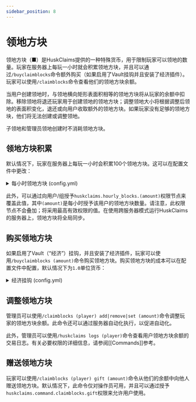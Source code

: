 ```yaml
---
sidebar_position: 8
---
```


# 领地方块

领地方块（■）是HuskClaims提供的一种特殊货币，用于限制玩家可以领地的数量。玩家在服务器上每玩一小时就会积累领地方块，并且可以通过`/buyclaimblocks`命令额外购买（如果启用了Vault挂钩并且安装了经济插件）。玩家可以使用`/claimblocks`命令查看他们的领地方块余额。

当用户创建领地时，与领地横向矩形表面积相等的领地方块将从玩家的余额中扣除。移除领地将退还玩家用于创建领地的领地方块；调整领地大小将根据调整后领地的表面积变化，退还或向用户收取额外的领地方块。如果玩家没有足够的领地方块，他们将无法创建或调整领地。

子领地和管理员领地创建时不消耗领地方块。

## 领地方块积累
默认情况下，玩家在服务器上每玩一小时会积累100个领地方块。这可以在配置文件中更改：

<details>
<summary>每小时领地方块 (config.yml)</summary>

```yaml
# 用户每小时获得的领地方块数量。
# 使用 "huskclaims.hourly_blocks.(amount)" 权限覆盖
hourly_claim_blocks: 100
```
</details>

此外，可以通过向用户/组授予`huskclaims.hourly_blocks.(amount)`权限节点来覆盖此值，其中`(amount)`是每小时授予该用户的领地方块数量。请注意，此权限节点不会叠加；将采用最高有效权限的值。在使用跨服务器模式运行HuskClaims的服务器上，领地方块将全局同步。

## 购买领地方块
如果启用了Vault（“经济”）挂钩，并且安装了经济插件，玩家可以使用`/buyclaimblocks (amount)`命令购买领地方块。购买领地方块的成本可以在配置文件中配置，默认情况下为`1.0`单位货币：

<details>
<summary>经济挂钩 (config.yml)</summary>

```yaml
economy:
  # 是否挂钩经济插件以允许购买领地方块
  enabled: true
  # 购买1个领地方块的成本
  cost_per_block: 1.0
```
</details>

## 调整领地方块
管理员可以使用`/claimblocks (player) add|remove|set (amount)`命令调整玩家的领地方块余额。此命令还可以通过服务器自动化执行，以促进自动化。

此外，管理员可以使用`/huskclaims logs (player)`命令查看用户领地方块余额的交易日志。有关必要权限的详细信息，请参阅[[Commands]]参考。

## 赠送领地方块
玩家可以使用`/claimblocks (player) gift (amount)`命令从他们的余额中向他人赠送领地方块。默认情况下，此命令仅对操作员可用，并且可以通过授予`huskclaims.command.claimblocks.gift`权限来允许用户使用。
